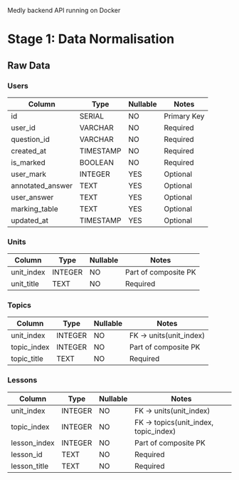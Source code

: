 Medly backend API running on Docker

# Stage 1: Data Normalisation

## Raw Data

### Users
| Column           | Type      | Nullable | Notes         |
| ---------------- | --------- | -------- | ------------- |
| id               | SERIAL    | NO       | Primary Key   |
| user_id          | VARCHAR   | NO       | Required      |
| question_id      | VARCHAR   | NO       | Required      |
| created_at       | TIMESTAMP | NO       | Required      |
| is_marked        | BOOLEAN   | NO       | Required      |
| user_mark        | INTEGER   | YES      | Optional      |
| annotated_answer | TEXT      | YES      | Optional      |
| user_answer      | TEXT      | YES      | Optional      |
| marking_table    | TEXT      | YES      | Optional      |
| updated_at       | TIMESTAMP | YES      | Optional      |

### Units
| Column     | Type    | Nullable | Notes                |
| ---------- | ------- | -------- | -------------------- |
| unit_index | INTEGER | NO       | Part of composite PK |
| unit_title | TEXT    | NO       | Required             |

### Topics
| Column      | Type    | Nullable | Notes                  |
| ----------- | ------- | -------- | ---------------------- |
| unit_index  | INTEGER | NO       | FK → units(unit_index) |
| topic_index | INTEGER | NO       | Part of composite PK   |
| topic_title | TEXT    | NO       | Required               |

### Lessons
| Column       | Type    | Nullable | Notes                                |
| ------------ | ------- | -------- | ------------------------------------ |
| unit_index   | INTEGER | NO       | FK → units(unit_index)               |
| topic_index  | INTEGER | NO       | FK → topics(unit_index, topic_index) |
| lesson_index | INTEGER | NO       | Part of composite PK                 |
| lesson_id    | TEXT    | NO       | Required                             |
| lesson_title | TEXT    | NO       | Required                             |

